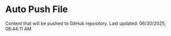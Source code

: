 # Auto Push File

Content that will be pushed to GitHub repository.
Last updated: 06/30/2025, 08:44:11 AM